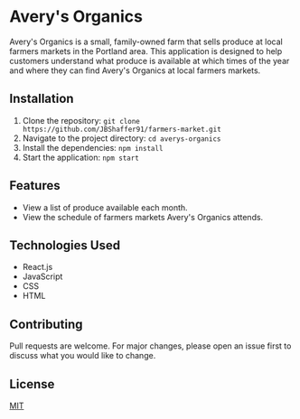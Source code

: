 # Avery's Organics

Avery's Organics is a small, family-owned farm that sells produce at local farmers markets in the Portland area. This application is designed to help customers understand what produce is available at which times of the year and where they can find Avery's Organics at local farmers markets.

## Installation

1. Clone the repository: `git clone https://github.com/JBShaffer91/farmers-market.git`
2. Navigate to the project directory: `cd averys-organics`
3. Install the dependencies: `npm install`
4. Start the application: `npm start`

## Features

- View a list of produce available each month.
- View the schedule of farmers markets Avery's Organics attends.

## Technologies Used

- React.js
- JavaScript
- CSS
- HTML

## Contributing

Pull requests are welcome. For major changes, please open an issue first to discuss what you would like to change.

## License

[MIT](https://choosealicense.com/licenses/mit/)
